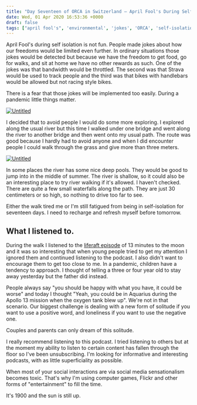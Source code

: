 ```yaml
---
title: "Day Seventeen of ORCA in Switzerland – April Fool's During Self Isolation"
date: Wed, 01 Apr 2020 16:53:36 +0000
draft: false
tags: ["april fool's", 'environmental', 'jokes', 'ORCA', 'self-isolation', 'social conscience']
---
```


April Fool's during self isolation is not fun. People made jokes about how our freedoms would be limited even further. In ordinary situations those jokes would be detected but because we have the freedom to get food, go for walks, and sit at home we have no other rewards as such. One of the jokes was that bandwidth would be throttled. The second was that Strava would be used to track people and the third was that bikes with handlebars would be allowed but not racing style bikes.

There is a fear that those jokes will be implemented too easily. During a pandemic little things matter.

[![Untitled](https://live.staticflickr.com/65535/49724610647_20a6bd5b7c_c.jpg)](https://www.flickr.com/photos/mainvision/49724610647/in/datetaken/ "Untitled")

I decided that to avoid people I would do some more exploring. I explored along the usual river but this time I walked under one bridge and went along the river to another bridge and then went onto my usual path. The route was good because I hardly had to avoid anyone and when I did encounter people I could walk through the grass and give more than three meters.

[![Untitled](https://live.staticflickr.com/65535/49724612467_7360ea1519_c.jpg)](https://www.flickr.com/photos/mainvision/49724612467/in/datetaken/ "Untitled")

In some places the river has some nice deep pools. They would be good to jump into in the middle of summer. The river is shallow, so it could also be an interesting place to try river walking if it's allowed. I haven't checked. There are quite a few small waterfalls along the path. They are just 30 centimeters or so high, so nothing to drive too far to see.

Either the walk tired me or I'm still fatigued from being in self-isolation for seventeen days. I need to recharge and refresh myself before tomorrow.

What I listened to.
-------------------

During the walk I listened to the [liferaft episode](https://www.bbc.co.uk/programmes/w3ct0pc7) of 13 minutes to the moon and it was so interesting that when young people tried to get my attention I ignored them and continued listening to the podcast. I also didn't want to encourage them to get too close to me. In a pandemic, children have a tendency to approach. I thought of telling a three or four year old to stay away yesterday but the father did instead.

People always say "you should be happy with what you have, it could be worse" and today I thought "Yeah, you could be in Aquarius during the Apollo 13 mission when the oxygen tank blew up". We're not in that scenario. Our biggest challenge is dealing with a new form of solitude if you want to use a positive word, and loneliness if you want to use the negative one.

Couples and parents can only dream of this solitude.

I really recommend listening to this podcast. I tried listening to others but at the moment my ability to listen to certain content has fallen through the floor so I've been unsubscribing. I'm looking for informative and interesting podcasts, with as little superficiality as possible.

When most of your social interactions are via social media sensationalism becomes toxic. That's why I'm using computer games, Flickr and other forms of "entertainment" to fill the time.

It's 1900 and the sun is still up.